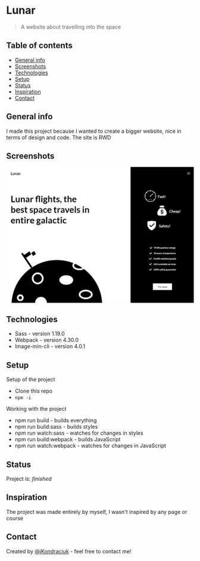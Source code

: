 # Lunar
> A website about travelling into the space

## Table of contents
* [General info](#general-info)
* [Screenshots](#screenshots)
* [Technologies](#technologies)
* [Setup](#setup)
* [Status](#status)
* [Inspiration](#inspiration)
* [Contact](#contact)

## General info
I made this project because I wanted to create a bigger website, nice in terms of design and code. The site is RWD

## Screenshots
![Example screenshot](./screenshots/home.png)

## Technologies
* Sass - version 1.19.0
* Webpack - version 4.30.0
* Image-min-cli - version 4.0.1

## Setup
Setup of the project
* Clone this repo
* ```npm -i```

Working with the project
* npm run build - builds everything
* npm run build:sass - builds styles
* npm run watch:sass - watches for changes in styles
* npm run build:webpack - builds JavaScript
* npm run watch:webpack - watches for changes in JavaScript

## Status
Project is: _finished_

## Inspiration
The project was made entirely by myself, I wasn't inspired by any page or course

## Contact
Created by [@jKondraciuk](https://jkondraciuk.github.io/portfolio/) - feel free to contact me!
